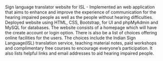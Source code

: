 Sign language translator website for ISL - 
Implemented an web application that aims to enhance and improve the experience of communication for the hearing impaired people as well as the people without hearing difficulties.
Deployed website using HTML, CSS, Bootstrap, for UI and phpMyAdmin and MySQL for databases.
The website consists of a homepage which will have the create account or login option. There is also be a list of choices offering online facilities for the users.
The choices include the Indian Sign Language(ISL) translation service, teaching material notes, paid workshops and complimentary free courses to encourage everyone’s participation.
It also lists helpful links and email addresses to aid hearing impaired people.
